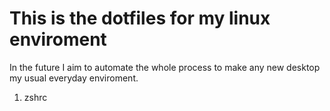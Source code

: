 # This is the dotfiles for my linux enviroment

In the future I aim to automate the whole process to make any new desktop my usual everyday enviroment.

1. zshrc
